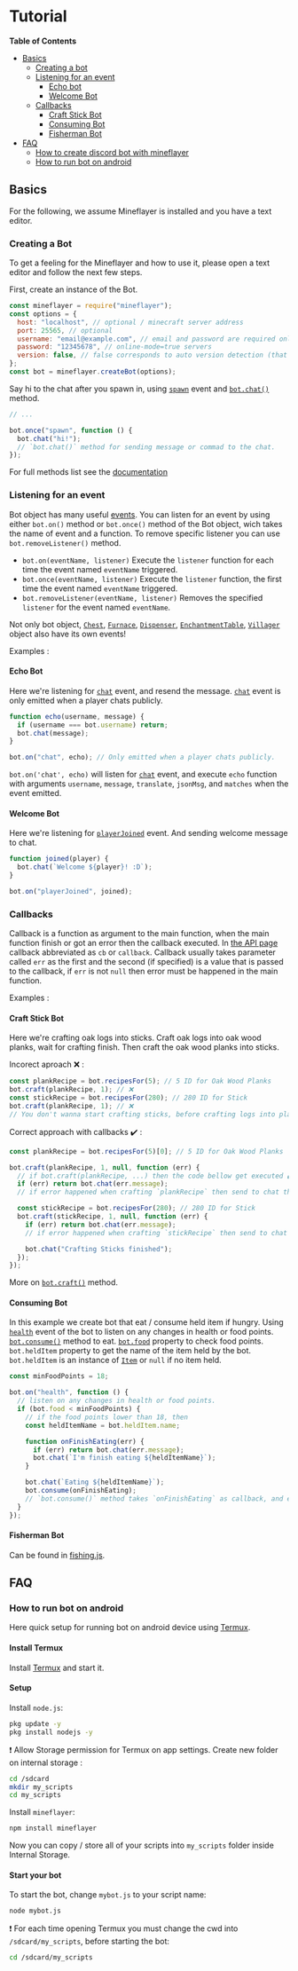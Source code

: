 # Tutorial

**Table of Contents**

- [Basics](#basics)
  - [Creating a bot](#creating-a-bot)
  - [Listening for an event](#listening-for-an-event)
    - [Echo bot](#echo-bot)
    - [Welcome Bot](#welcome-bot)
  - [Callbacks](#callbacks)
    - [Craft Stick Bot](#craft-stick-bot)
    - [Consuming Bot](#consuming-bot)
    - [Fisherman Bot](#fisherman-bot)
- [FAQ](#faq)
  - [How to create discord bot with mineflayer](#how-to-create-discord-bot-with-mineflayer)
  - [How to run bot on android](#how-to-run-bot-on-android)

## Basics

For the following, we assume Mineflayer is installed and you have a text editor.

### Creating a Bot

To get a feeling for the Mineflayer and how to use it, please open a text editor and follow the next few steps.

First, create an instance of the Bot.

```js
const mineflayer = require("mineflayer");
const options = {
  host: "localhost", // optional / minecraft server address
  port: 25565, // optional
  username: "email@example.com", // email and password are required only for
  password: "12345678", // online-mode=true servers
  version: false, // false corresponds to auto version detection (that's the default), put for example '1.8.8' if you need a specific version
};
const bot = mineflayer.createBot(options);
```

Say hi to the chat after you spawn in, using [`spawn`](http://mineflayer.prismarine.js.org/#/api?id=quotspawnquot) event and [`bot.chat()`](http://mineflayer.prismarine.js.org/#/api?id=botchatmessage) method.

```js
// ...

bot.once("spawn", function () {
  bot.chat("hi!");
  // `bot.chat()` method for sending message or commad to the chat.
});
```

For full methods list see the [documentation](http://mineflayer.prismarine.js.org/#/api?id=methods)

### Listening for an event

Bot object has many useful [events](http://mineflayer.prismarine.js.org/#/api?id=events).
You can listen for an event by using either `bot.on()` method or `bot.once()` method of the Bot object, wich takes the name of event and a function.
To remove specific listener you can use `bot.removeListener()` method.

- `bot.on(eventName, listener)`
  Execute the `listener` function for each time the event named `eventName` triggered.
- `bot.once(eventName, listener)`
  Execute the `listener` function, the first time the event named `eventName` triggered.
- `bot.removeListener(eventName, listener)`
  Removes the specified `listener` for the event named `eventName`.

Not only bot object, [`Chest`](http://mineflayer.prismarine.js.org/#/api?id=mineflayerchest), [`Furnace`](http://mineflayer.prismarine.js.org/#/api?id=mineflayerfurnace), [`Dispenser`](http://mineflayer.prismarine.js.org/#/api?id=mineflayerdispenser), [`EnchantmentTable`](http://mineflayer.prismarine.js.org/#/api?id=mineflayerenchantmenttable), [`Villager`](http://mineflayer.prismarine.js.org/#/api?id=mineflayervillager) object also have its own events!

Examples :

#### Echo Bot

Here we're listening for [`chat`](http://mineflayer.prismarine.js.org/#/api?id=quotchatquot-username-message-translate-jsonmsg-matches) event, and resend the message.
[`chat`](http://mineflayer.prismarine.js.org/#/api?id=quotchatquot-username-message-translate-jsonmsg-matches) event is only emitted when a player chats publicly.

```js
function echo(username, message) {
  if (username === bot.username) return;
  bot.chat(message);
}

bot.on("chat", echo); // Only emitted when a player chats publicly.
```

`bot.on('chat', echo)` will listen for [`chat`](http://mineflayer.prismarine.js.org/#/api?id=quotchatquot-username-message-translate-jsonmsg-matches) event, and execute `echo` function with arguments `username`, `message`, `translate`, `jsonMsg`, and `matches` when the event emitted.

#### Welcome Bot

Here we're listening for [`playerJoined`](http://mineflayer.prismarine.js.org/#/api?id=quotplayerjoinedquot-player) event.
And sending welcome message to chat.

```js
function joined(player) {
  bot.chat(`Welcome ${player}! :D`);
}

bot.on("playerJoined", joined);
```

### Callbacks

Callback is a function as argument to the main function, when the main function finish or got an error then the callback executed.
In [the API page](http://mineflayer.prismarine.js.org/#/api) callback abbreviated as `cb` or `callback`.
Callback usually takes parameter called `err` as the first and the second (if specified) is a value that is passed to the callback,
if `err` is not `null` then error must be happened in the main function.

Examples :

#### Craft Stick Bot

Here we're crafting oak logs into sticks.
Craft oak logs into oak wood planks, wait for crafting finish. Then craft the oak wood planks into sticks.

Incorect aproach ❌ :

```js
const plankRecipe = bot.recipesFor(5); // 5 ID for Oak Wood Planks
bot.craft(plankRecipe, 1); // ❌
const stickRecipe = bot.recipesFor(280); // 280 ID for Stick
bot.craft(plankRecipe, 1); // ❌
// You don't wanna start crafting sticks, before crafting logs into planks finished.
```

Correct approach with callbacks ✔️ :

```js
const plankRecipe = bot.recipesFor(5)[0]; // 5 ID for Oak Wood Planks

bot.craft(plankRecipe, 1, null, function (err) {
  // if bot.craft(plankRecipe, ...) then the code bellow get executed ✔️
  if (err) return bot.chat(err.message);
  // if error happened when crafting `plankRecipe` then send to chat the `err.message`

  const stickRecipe = bot.recipesFor(280); // 280 ID for Stick
  bot.craft(stickRecipe, 1, null, function (err) {
    if (err) return bot.chat(err.message);
    // if error happened when crafting `stickRecipe` then send to chat the `err.message`

    bot.chat("Crafting Sticks finished");
  });
});
```

More on [`bot.craft()`](http://mineflayer.prismarine.js.org/#/api?id=botcraftrecipe-count-craftingtable-callback) method.

#### Consuming Bot

In this example we create bot that eat / consume held item if hungry.
Using
[`health`](http://mineflayer.prismarine.js.org/#/api?id=health) event of the bot to listen on any changes in health or food points.
[`bot.consume()`](http://mineflayer.prismarine.js.org/#/api?id=botconsumecallback) method to eat.
[`bot.food`](http://mineflayer.prismarine.js.org/#/api?id=botfood) property to check food points.
`bot.heldItem` property to get the name of the item held by the bot. `bot.heldItem` is an instance of [`Item`](https://github.com/PrismarineJS/prismarine-item/blob/master/README.md) or `null` if no item held.

```js
const minFoodPoints = 18;

bot.on("health", function () {
  // listen on any changes in health or food points.
  if (bot.food < minFoodPoints) {
    // if the food points lower than 18, then
    const heldItemName = bot.heldItem.name;

    function onFinishEating(err) {
      if (err) return bot.chat(err.message);
      bot.chat(`I'm finish eating ${heldItemName}`);
    }

    bot.chat(`Eating ${heldItemName}`);
    bot.consume(onFinishEating);
    // `bot.consume()` method takes `onFinishEating` as callback, and execute `onFinishEating` when its finish or stumble an error.
  }
});
```

#### Fisherman Bot

Can be found in [fishing.js](https://github.com/PrismarineJS/mineflayer/blob/master/examples/fisherman.js#L52).

## FAQ

### How to run bot on android

Here quick setup for running bot on android device using [Termux](https://termux.com/).

#### Install Termux

Install [Termux](https://termux.com/) and start it.

#### Setup

Install `node.js`:

```bash
pkg update -y
pkg install nodejs -y
```

❗️ Allow Storage permission for Termux on app settings.
Create new folder on internal storage :

```bash
cd /sdcard
mkdir my_scripts
cd my_scripts
```

Install `mineflayer`:

```bash
npm install mineflayer
```

Now you can copy / store all of your scripts into `my_scripts` folder inside Internal Storage.

#### Start your bot

To start the bot, change `mybot.js` to your script name:

```bash
node mybot.js
```

❗️ For each time opening Termux you must change the cwd into `/sdcard/my_scripts`, before starting the bot:

```bash
cd /sdcard/my_scripts
```
